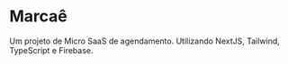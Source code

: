 # Marcaê

Um projeto de Micro SaaS de agendamento.
Utilizando NextJS, Tailwind, TypeScript e Firebase.

